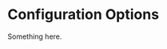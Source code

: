 [title]: # (Configuration Options)
[tags]: # (XXX)
[priority]: # (4981)
# Configuration Options
Something here.

